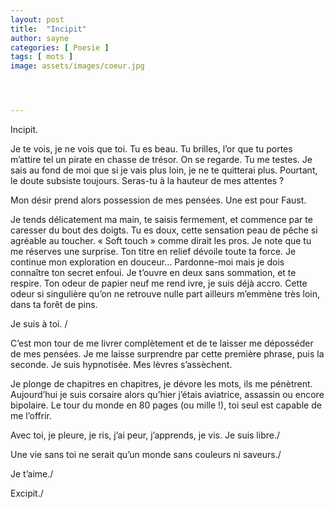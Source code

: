 ```yaml
---
layout: post
title:  "Incipit"
author: sayne
categories: [ Poesie ]
tags: [ mots ]
image: assets/images/coeur.jpg




---
```


Incipit.

Je te vois, je ne vois que toi. Tu es beau. Tu brilles, l’or que tu portes m’attire tel un pirate en chasse de trésor. On se regarde. Tu me testes. Je sais au fond de moi que si je vais plus loin, je ne te quitterai plus. Pourtant, le doute subsiste toujours. Seras-tu à la hauteur de mes attentes ?

Mon désir prend alors possession de mes pensées. Une est pour Faust.

Je tends délicatement ma main, te saisis fermement, et commence par te caresser du bout des doigts. Tu es doux, cette sensation peau de pêche si agréable au toucher. « Soft touch » comme dirait les pros. Je note que tu me réserves une surprise. Ton titre en relief dévoile toute ta force. Je continue mon exploration en douceur… Pardonne-moi mais je dois connaître ton secret enfoui. Je t’ouvre en deux sans sommation, et te respire. Ton odeur de papier neuf me rend ivre, je suis déjà accro. Cette odeur si singulière qu’on ne retrouve nulle part ailleurs m’emmène très loin, dans ta forêt de pins. 

Je suis à toi. /

C’est mon tour de me livrer complètement et de te laisser me déposséder de mes pensées. Je me laisse surprendre par cette première phrase, puis la seconde. Je suis hypnotisée. Mes lèvres s’assèchent.

Je plonge de chapitres en chapitres, je dévore les mots, ils me pénètrent. Aujourd’hui je suis corsaire alors qu’hier j’étais aviatrice, assassin ou encore bipolaire. Le tour du monde en 80 pages (ou mille !), toi seul est capable de me l’offrir. 

Avec toi, je pleure, je ris, j’ai peur, j’apprends, je vis. Je suis libre./

Une vie sans toi ne serait qu’un monde sans couleurs ni saveurs./

Je t’aime./

Excipit./



